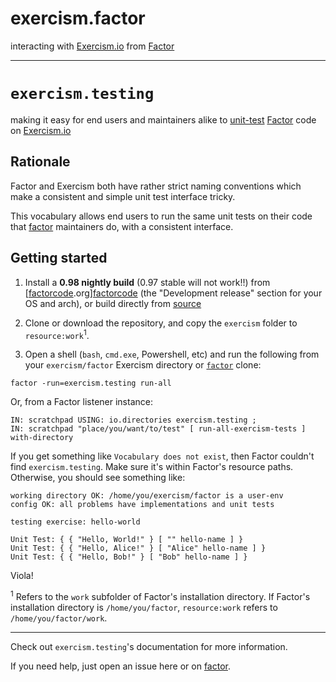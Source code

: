 # exercism.factor

interacting with [Exercism.io][exercism] from [Factor][factorcode]

- - -

# `exercism.testing`

making it easy for end users and maintainers alike to [unit-test](http://docs.[factorcode].org/content/article-tools.test.html) [Factor](http://github.com/factor/factor) code on [Exercism.io](http://exercism.io)

## Rationale

Factor and Exercism both have rather strict naming conventions which make a consistent and simple unit test interface tricky.

This vocabulary allows end users to run the same unit tests on their code that [factor][factor] maintainers do, with a consistent interface.

## Getting started

1. Install a **0.98 nightly build** (0.97 stable will not work!!) from [[factorcode].org][factorcode] (the "Development release" section for your OS and arch), or build directly from [source](https://github.com/factor/factor)

2. Clone or download the repository, and copy the `exercism` folder to `resource:work`<sup>1</sup>.
3. Open a shell (`bash`, `cmd.exe`, Powershell, etc) and run the following from your `exercism/factor` Exercism directory or [`factor`][factor] clone:
  ```
  factor -run=exercism.testing run-all
  ```

  Or, from a Factor listener instance:
  ```factor
  IN: scratchpad USING: io.directories exercism.testing ;
  IN: scratchpad "place/you/want/to/test" [ run-all-exercism-tests ] with-directory
  ```
  If you get something like `Vocabulary does not exist`, then Factor couldn't find `exercism.testing`. Make sure it's within Factor's resource paths.
  Otherwise, you should see something like:
  ```
  working directory OK: /home/you/exercism/factor is a user-env
  config OK: all problems have implementations and unit tests

  testing exercise: hello-world

  Unit Test: { { "Hello, World!" } [ "" hello-name ] }
  Unit Test: { { "Hello, Alice!" } [ "Alice" hello-name ] }
  Unit Test: { { "Hello, Bob!" } [ "Bob" hello-name ] }
  ```

Viola!

<sup>1</sup> Refers to the `work` subfolder of Factor's installation directory. If Factor's installation directory is `/home/you/factor`, `resource:work` refers to `/home/you/factor/work`.

---

Check out `exercism.testing`'s documentation for more information.

If you need help, just open an issue here or on [factor][factor].

 [exercism]:   http://exercism.io
 [factorcode]: http://factorcode.org
 [factor]:     http://github.com/exercism/factor